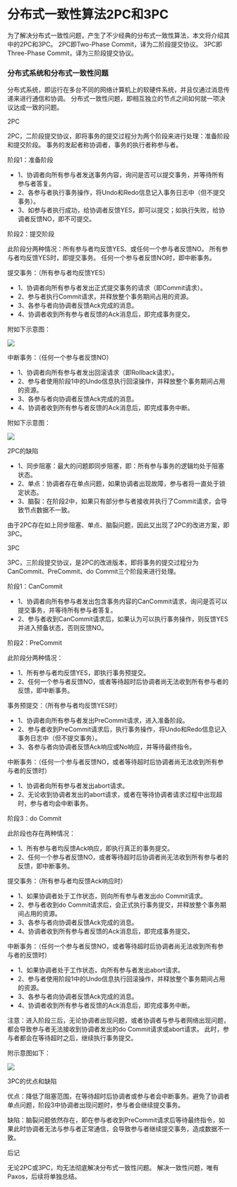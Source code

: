 # 分布式一致性算法2PC和3PC

为了解决分布式一致性问题，产生了不少经典的分布式一致性算法，本文将介绍其中的2PC和3PC。
2PC即Two-Phase Commit，译为二阶段提交协议。
3PC即Three-Phase Commit，译为三阶段提交协议。

### 分布式系统和分布式一致性问题

分布式系统，即运行在多台不同的网络计算机上的软硬件系统，并且仅通过消息传递来进行通信和协调。
分布式一致性问题，即相互独立的节点之间如何就一项决议达成一致的问题。

2PC

2PC，二阶段提交协议，即将事务的提交过程分为两个阶段来进行处理：准备阶段和提交阶段。
事务的发起者称协调者，事务的执行者称参与者。

阶段1：准备阶段

* 1、协调者向所有参与者发送事务内容，询问是否可以提交事务，并等待所有参与者答复。
* 2、各参与者执行事务操作，将Undo和Redo信息记入事务日志中（但不提交事务）。
* 3、如参与者执行成功，给协调者反馈YES，即可以提交；如执行失败，给协调者反馈NO，即不可提交。

阶段2：提交阶段

此阶段分两种情况：所有参与者均反馈YES、或任何一个参与者反馈NO。
所有参与者均反馈YES时，即提交事务。
任何一个参与者反馈NO时，即中断事务。

提交事务：（所有参与者均反馈YES）

* 1、协调者向所有参与者发出正式提交事务的请求（即Commit请求）。
* 2、参与者执行Commit请求，并释放整个事务期间占用的资源。
* 3、各参与者向协调者反馈Ack完成的消息。
* 4、协调者收到所有参与者反馈的Ack消息后，即完成事务提交。

附如下示意图：

![](Commit.png)

中断事务：（任何一个参与者反馈NO）

* 1、协调者向所有参与者发出回滚请求（即Rollback请求）。
* 2、参与者使用阶段1中的Undo信息执行回滚操作，并释放整个事务期间占用的资源。
* 3、各参与者向协调者反馈Ack完成的消息。
* 4、协调者收到所有参与者反馈的Ack消息后，即完成事务中断。

附如下示意图：

![](Rollback.png)

2PC的缺陷

* 1、同步阻塞：最大的问题即同步阻塞，即：所有参与事务的逻辑均处于阻塞状态。
* 2、单点：协调者存在单点问题，如果协调者出现故障，参与者将一直处于锁定状态。
* 3、脑裂：在阶段2中，如果只有部分参与者接收并执行了Commit请求，会导致节点数据不一致。

由于2PC存在如上同步阻塞、单点、脑裂问题，因此又出现了2PC的改进方案，即3PC。

3PC

3PC，三阶段提交协议，是2PC的改进版本，即将事务的提交过程分为CanCommit、PreCommit、do Commit三个阶段来进行处理。

阶段1：CanCommit

* 1、协调者向所有参与者发出包含事务内容的CanCommit请求，询问是否可以提交事务，并等待所有参与者答复。
* 2、参与者收到CanCommit请求后，如果认为可以执行事务操作，则反馈YES并进入预备状态，否则反馈NO。

阶段2：PreCommit

此阶段分两种情况：
* 1、所有参与者均反馈YES，即执行事务预提交。
* 2、任何一个参与者反馈NO，或者等待超时后协调者尚无法收到所有参与者的反馈，即中断事务。

事务预提交：（所有参与者均反馈YES时）

* 1、协调者向所有参与者发出PreCommit请求，进入准备阶段。
* 2、参与者收到PreCommit请求后，执行事务操作，将Undo和Redo信息记入事务日志中（但不提交事务）。
* 3、各参与者向协调者反馈Ack响应或No响应，并等待最终指令。

中断事务：（任何一个参与者反馈NO，或者等待超时后协调者尚无法收到所有参与者的反馈时）

* 1、协调者向所有参与者发出abort请求。
* 2、无论收到协调者发出的abort请求，或者在等待协调者请求过程中出现超时，参与者均会中断事务。

阶段3：do Commit

此阶段也存在两种情况：
* 1、所有参与者均反馈Ack响应，即执行真正的事务提交。
* 2、任何一个参与者反馈NO，或者等待超时后协调者尚无法收到所有参与者的反馈，即中断事务。

提交事务：（所有参与者均反馈Ack响应时）
* 1、如果协调者处于工作状态，则向所有参与者发出do Commit请求。
* 2、参与者收到do Commit请求后，会正式执行事务提交，并释放整个事务期间占用的资源。
* 3、各参与者向协调者反馈Ack完成的消息。
* 4、协调者收到所有参与者反馈的Ack消息后，即完成事务提交。

中断事务：（任何一个参与者反馈NO，或者等待超时后协调者尚无法收到所有参与者的反馈时）
* 1、如果协调者处于工作状态，向所有参与者发出abort请求。
* 2、参与者使用阶段1中的Undo信息执行回滚操作，并释放整个事务期间占用的资源。
* 3、各参与者向协调者反馈Ack完成的消息。
* 4、协调者收到所有参与者反馈的Ack消息后，即完成事务中断。

注意：进入阶段三后，无论协调者出现问题，或者协调者与参与者网络出现问题，都会导致参与者无法接收到协调者发出的do Commit请求或abort请求。
此时，参与者都会在等待超时之后，继续执行事务提交。

附示意图如下：

![](3PC.png)

3PC的优点和缺陷

优点：降低了阻塞范围，在等待超时后协调者或参与者会中断事务。避免了协调者单点问题，阶段3中协调者出现问题时，参与者会继续提交事务。

缺陷：脑裂问题依然存在，即在参与者收到PreCommit请求后等待最终指令，如果此时协调者无法与参与者正常通信，会导致参与者继续提交事务，造成数据不一致。

后记

无论2PC或3PC，均无法彻底解决分布式一致性问题。
解决一致性问题，唯有Paxos，后续将单独总结。




